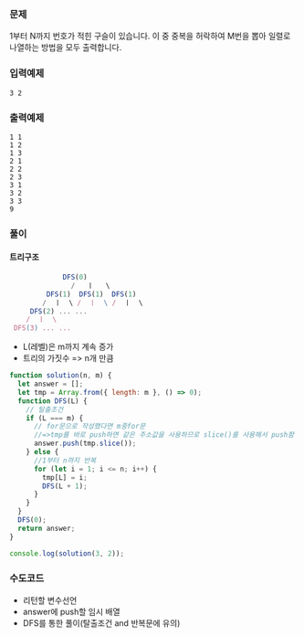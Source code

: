 ### 문제

1부터 N까지 번호가 적힌 구슬이 있습니다. 이 중 중복을 허락하여 M번을 뽑아 일렬로 나열하는 방법을 모두 출력합니다.

### 입력예제

```
3 2
```

### 출력예제

```
1 1
1 2
1 3
2 1
2 2
2 3
3 1
3 2
3 3
9
```

### 풀이

#### 트리구조

```js
      		 DFS(0)
               /   ㅣ   \
         DFS(1)  DFS(1)  DFS(1)
        /  ㅣ  \	/  ㅣ  \	/  ㅣ  \
     DFS(2) ... ...
    /  ㅣ  \
 DFS(3) ... ...
```

- L(레벨)은 m까지 계속 증가
- 트리의 가짓수 => n개 만큼

```js
function solution(n, m) {
  let answer = [];
  let tmp = Array.from({ length: m }, () => 0);
  function DFS(L) {
    // 탈출조건
    if (L === m) {
      // for문으로 작성했다면 m중for문
      //=>tmp를 바로 push하면 같은 주소값을 사용하므로 slice()를 사용해서 push함
      answer.push(tmp.slice());
    } else {
      //1부터 n까지 반복
      for (let i = 1; i <= n; i++) {
        tmp[L] = i;
        DFS(L + 1);
      }
    }
  }
  DFS(0);
  return answer;
}

console.log(solution(3, 2));
```

### 수도코드

- 리턴할 변수선언
- answer에 push할 임시 배열
- DFS를 통한 풀이(탈출조건 and 반복문에 유의)
